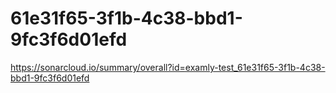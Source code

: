 # 61e31f65-3f1b-4c38-bbd1-9fc3f6d01efd
https://sonarcloud.io/summary/overall?id=examly-test_61e31f65-3f1b-4c38-bbd1-9fc3f6d01efd

